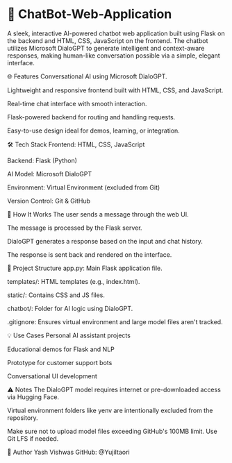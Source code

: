 # 🧠 ChatBot-Web-Application
A sleek, interactive AI-powered chatbot web application built using Flask on the backend and HTML, CSS, JavaScript on the frontend. The chatbot utilizes Microsoft DialoGPT to generate intelligent and context-aware responses, making human-like conversation possible via a simple, elegant interface.

🌐 Features
Conversational AI using Microsoft DialoGPT.

Lightweight and responsive frontend built with HTML, CSS, and JavaScript.

Real-time chat interface with smooth interaction.

Flask-powered backend for routing and handling requests.

Easy-to-use design ideal for demos, learning, or integration.

🛠️ Tech Stack
Frontend: HTML, CSS, JavaScript

Backend: Flask (Python)

AI Model: Microsoft DialoGPT

Environment: Virtual Environment (excluded from Git)

Version Control: Git & GitHub

🚀 How It Works
The user sends a message through the web UI.

The message is processed by the Flask server.

DialoGPT generates a response based on the input and chat history.

The response is sent back and rendered on the interface.

📂 Project Structure
app.py: Main Flask application file.

templates/: HTML templates (e.g., index.html).

static/: Contains CSS and JS files.

chatbot/: Folder for AI logic using DialoGPT.

.gitignore: Ensures virtual environment and large model files aren't tracked.

💡 Use Cases
Personal AI assistant projects

Educational demos for Flask and NLP

Prototype for customer support bots

Conversational UI development

⚠️ Notes
The DialoGPT model requires internet or pre-downloaded access via Hugging Face.

Virtual environment folders like yenv are intentionally excluded from the repository.

Make sure not to upload model files exceeding GitHub's 100MB limit. Use Git LFS if needed.

📌 Author
Yash Vishwas
GitHub: @YujiItaori
